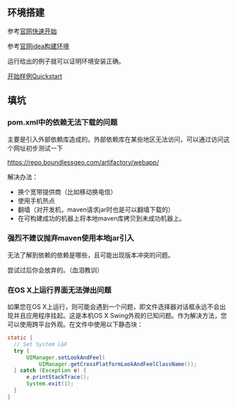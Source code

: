 ## 环境搭建

参考[官网快速开始](http://docs.geotools.org/latest/userguide/tutorial/quickstart/index.html)

参考[官网idea构建环境](http://docs.geotools.org/latest/userguide/tutorial/quickstart/intellij.html)



运行给出的例子就可以证明环境安装正确。



[开始样例Quickstart](src/main/java/com/tutorial/quickstart/Quickstart.java)





##  填坑



### pom.xml中的依赖无法下载的问题

主要是引入外部依赖库造成的。外部依赖库在某些地区无法访问，可以通过访问这个网址初步测试一下

https://repo.boundlessgeo.com/artifactory/webapp/



解决办法：

- 换个宽带提供商（比如移动换电信）
- 使用手机热点
- 翻墙（对开发机，maven请求jar时也是可以翻墙下载的）
- 在可构建成功的机器上将本地maven库拷贝到未成功机器上。



### 强烈不建议抛弃maven使用本地jar引入

无法了解到依赖的依赖是哪些，且可能出现版本冲突的问题。



尝试过后你会放弃的。（血泪教训）



### 在OS X上运行界面无法弹出问题

如果您在OS X上运行，则可能会遇到一个问题，即文件选择器对话框永远不会出现并且应用程序挂起。这是本机OS X Swing外观的已知问题。作为解决方法，您可以使用跨平台外观。在文件中使用以下静态块：

```java
static {
  // Set System L&F
  try {
      UIManager.setLookAndFeel(
          UIManager.getCrossPlatformLookAndFeelClassName());
  } catch (Exception e) {
      e.printStackTrace();
      System.exit(1);
  }
}
```




